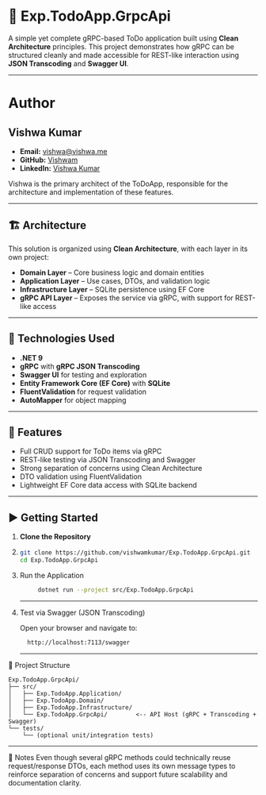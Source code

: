 # 🧩 Exp.TodoApp.GrpcApi

A simple yet complete gRPC-based ToDo application built using **Clean Architecture** principles. This project demonstrates how gRPC can be structured cleanly and made accessible for REST-like interaction using **JSON Transcoding** and **Swagger UI**.

---

# Author

## Vishwa Kumar
- **Email:** vishwa@vishwa.me
- **GitHub:** [Vishwam](https://github.com/vishwamkumar)
- **LinkedIn:** [Vishwa Kumar](https://www.linkedin.com/in/vishwamohan)

Vishwa is the primary architect of the ToDoApp, responsible for the architecture and implementation of these features.

---


## 🏗️ Architecture

This solution is organized using **Clean Architecture**, with each layer in its own project:

- **Domain Layer** – Core business logic and domain entities
- **Application Layer** – Use cases, DTOs, and validation logic
- **Infrastructure Layer** – SQLite persistence using EF Core
- **gRPC API Layer** – Exposes the service via gRPC, with support for REST-like access

---

## 🔧 Technologies Used

- **.NET 9**
- **gRPC** with **gRPC JSON Transcoding**
- **Swagger UI** for testing and exploration
- **Entity Framework Core (EF Core)** with **SQLite**
- **FluentValidation** for request validation
- **AutoMapper** for object mapping

---

## 🚀 Features

- Full CRUD support for ToDo items via gRPC
- REST-like testing via JSON Transcoding and Swagger
- Strong separation of concerns using Clean Architecture
- DTO validation using FluentValidation
- Lightweight EF Core data access with SQLite backend

---

## ▶️ Getting Started

1. **Clone the Repository**
2. 
   ```bash
   git clone https://github.com/vishwamkumar/Exp.TodoApp.GrpcApi.git
   cd Exp.TodoApp.GrpcApi

   
2. Run the Application
   ```bash
        dotnet run --project src/Exp.TodoApp.GrpcApi
    ```
    ---
3. Test via Swagger (JSON Transcoding)

   Open your browser and navigate to:

   ```bash
     http://localhost:7113/swagger
   ```
   ---

📁 Project Structure

    Exp.TodoApp.GrpcApi/
    ├── src/
    │   ├── Exp.TodoApp.Application/
    │   ├── Exp.TodoApp.Domain/
    │   ├── Exp.TodoApp.Infrastructure/
    │   └── Exp.TodoApp.GrpcApi/        <-- API Host (gRPC + Transcoding + Swagger)
    └── tests/
        └── (optional unit/integration tests)

---

📌 Notes
Even though several gRPC methods could technically reuse request/response DTOs, each method uses its own message types to reinforce separation of concerns and support future scalability and documentation clarity.
